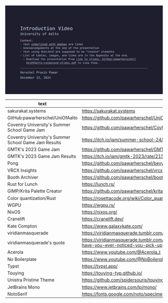 ![first slide of the presenatation](condensed-slides.png)

| text                                                 | link                                                                                                           |
| ---------------------------------------------------- | -------------------------------------------------------------------------------------------------------------- |
| sakurakat.systems                                    | https://sakurakat.systems                                                                                      |
| GitHub:pawarherschel/UniOfAalto                      | https://github.com/pawarherschel/UniOfAalto                                                                    |
| Coventry University's Summer School Game Jam         | https://github.com/pawarherschel/CovUniGJ2024                                                                  |
| Coventry University's Summer School Game Jam Results | https://itch.io/jam/summer-school-24/rate/2856755                                                              |
| GMTK's 2023 Game Jam                                 | https://github.com/pawarherschel/GMTK2023                                                                      |
| GMTK's 2023 Game Jam Results                         | https://itch.io/jam/gmtk-2023/rate/2155150                                                                     |
| Pong                                                 | https://github.com/pawarherschel/bevy-pong                                                                     |
| VRCX Insights                                        | https://github.com/pawarherschel/vrcx-insights                                                                 |
| Booth Archiver                                       | https://github.com/pawarherschel/booth_archiver                                                                |
| Rust for Lunch                                       | https://lunch.rs/                                                                                              |
| GIMP/Krita Palette Creator                           | https://github.com/pawarherschel/krita-palette-creator                                                         |
| Color quantization/Rust                              | https://rosettacode.org/wiki/Color_quantization#Rust                                                           |
| WGPU                                                 | https://wgpu.rs/                                                                                               |
| NixOS                                                | https://nixos.org/                                                                                             |
| Cranelift                                            | https://cranelift.dev/                                                                                         |
| Kate Compton                                         | https://www.galaxykate.com/                                                                                    |
| viridianmasquerade                                   | https://viridianmasquerade.tumblr.com/                                                                         |
| viridianmasquerade's quote                           | https://viridianmasquerade.tumblr.com/post/634434560565936128/smokeinsilence-have-you-ever-noticed-you-pick-up |
| Acerola                                              | https://www.youtube.com/@Acerola_t                                                                             |
| No Boilerplate                                       | https://www.youtube.com/@NoBoilerplate                                                                         |
| Typst                                                | https://typst.app/                                                                                             |
| Touying                                              | https://touying-typ.github.io/                                                                                 |
| Unistra Pristine Theme                               | https://github.com/spidersouris/touying-unistra-pristine                                                       |
| JetBrains Mono                                       | https://www.jetbrains.com/lp/mono/                                                                             |
| NotoSerif                                            | https://fonts.google.com/noto/specimen/Noto+Serif                                                              |
